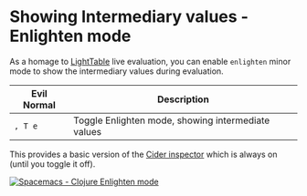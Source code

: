 # Showing Intermediary values - Enlighten mode

As a homage to [LightTable](https://lighttable.com) live evaluation, you can enable `enlighten` minor mode to show the intermediary values during evaluation.

| Evil Normal | Description                                                       |
|-------------|-------------------------------------------------------------------|
| `, T e`     | Toggle Enlighten mode, showing intermediate values                |

This provides a basic version of the [Cider inspector](inspect.md) which is always on (until you toggle it off).

[![Spacemacs - Clojure Enlighten mode](/images/spacemacs-clojure-evaluation-enlighten-example.png)](/images/spacemacs-clojure-evaluation-enlighten-example.png)
